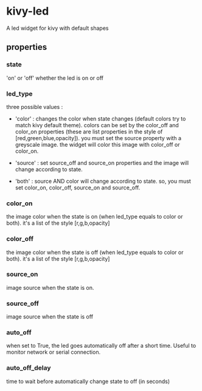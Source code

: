 # kivy-led
A led widget for kivy with default shapes

## properties
### state
'on' or 'off' whether the led is on or off
### led_type
three possible values :
- 'color' : changes the color when state changes (default colors try to match kivy default theme). colors can be set by the color_off and color_on properties (these are list properties in the style of [red,green,blue,opacity]). you must set the source property with a greyscale image. the widget will color this image with color_off or color_on.

- 'source' : set source_off and source_on properties and the image will change according to state.

- 'both' : source AND color will change according to state. so, you must set color_on, color_off, source_on and source_off.

### color_on
the image color when the state is on (when led_type equals to color or both). it's a list of the style [r,g,b,opacity]
### color_off
the image color when the state is off (when led_type equals to color or both). it's a list of the style [r,g,b,opacity]
### source_on
image source when the state is on.
### source_off
image source when the state is off
### auto_off
when set to True, the led goes automatically off after a short time. Useful to monitor network or serial connection.
### auto_off_delay
time to wait before automatically change state to off (in seconds)
